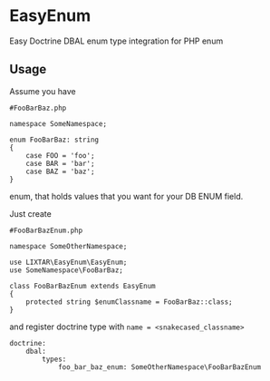 EasyEnum
=
Easy Doctrine DBAL enum type integration for PHP enum

Usage
-
Assume you have

    #FooBarBaz.php

    namespace SomeNamespace;

    enum FooBarBaz: string
    {
        case FOO = 'foo';
        case BAR = 'bar';
        case BAZ = 'baz';
    }
enum, that holds values that you want for your DB ENUM field.

Just create

    #FooBarBazEnum.php

    namespace SomeOtherNamespace;

    use LIXTAR\EasyEnum\EasyEnum;
    use SomeNamespace\FooBarBaz;

    class FooBarBazEnum extends EasyEnum
    {
        protected string $enumClassname = FooBarBaz::class;
    }
and register doctrine type with `name = <snakecased_classname>`

    doctrine:
        dbal:
            types:
                foo_bar_baz_enum: SomeOtherNamespace\FooBarBazEnum
